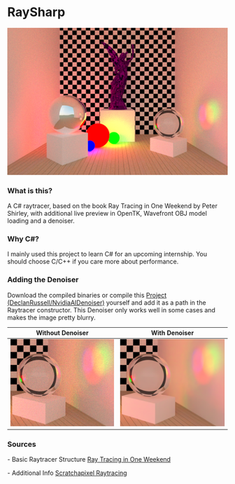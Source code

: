 # RaySharp

![Lucy Statue](https://raw.githubusercontent.com/sprunq/RaySharp/main/Pictures/lucy.png?token=AMNAZ7ZMV5VFYJHL7MXA6ITBHU27M "Lucy")

### What is this?

A C# raytracer, based on the book Ray Tracing in One Weekend by Peter Shirley, with additional live preview in OpenTK, Wavefront OBJ model loading and a denoiser.

### Why C#?

I mainly used this project to learn C# for an upcoming internship. You should choose C/C++ if you care more about performance.

### Adding the Denoiser

Download the compiled binaries or compile this [Project (DeclanRussell/NvidiaAIDenoiser)](https://github.com/DeclanRussell/NvidiaAIDenoiser) yourself and add it as a path in the Raytracer constructor.
This Denoiser only works well in some cases and makes the image pretty blurry.

|                                                            Without Denoiser                                                            |                                                            With Denoiser                                                            |
| :------------------------------------------------------------------------------------------------------------------------------------: | :---------------------------------------------------------------------------------------------------------------------------------: |
| ![](https://raw.githubusercontent.com/sprunq/RaySharp/main/Pictures/Denoise%20Example/without.png?token=AMNAZ74LFJGSBO37KQVK5NTBHU3HE) | ![](https://raw.githubusercontent.com/sprunq/RaySharp/main/Pictures/Denoise%20Example/with.png?token=AMNAZ7YRTQNT5WNROFWNLL3BHU3H2) |

### Sources

\- Basic Raytracer Structure [Ray Tracing in One Weekend](https://raytracing.github.io/books/RayTracingInOneWeekend.html)

\- Additional Info [Scratchapixel Raytracing](https://www.scratchapixel.com/lessons/3d-basic-rendering/introduction-to-ray-tracing)
